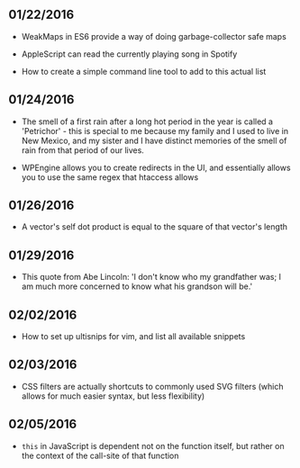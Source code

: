 ## 01/22/2016
- WeakMaps in ES6 provide a way of doing garbage-collector safe maps
- AppleScript can read the currently playing song in Spotify

- How to create a simple command line tool to add to this actual list

## 01/24/2016
- The smell of a first rain after a long hot period in the year is called a 'Petrichor' - this is special to me because my family and I used to live in New Mexico, and my sister and I have distinct memories of the smell of rain from that period of our lives.

- WPEngine allows you to create redirects in the UI, and essentially allows you to use the same regex that htaccess allows

## 01/26/2016
- A vector's self dot product is equal to the square of that vector's length

## 01/29/2016
- This quote from Abe Lincoln: 'I don't know who my grandfather was; I am much more concerned to know what his grandson will be.'

## 02/02/2016
- How to set up ultisnips for vim, and list all available snippets

## 02/03/2016
- CSS filters are actually shortcuts to commonly used SVG filters (which allows for much easier syntax, but less flexibility)


## 02/05/2016
- `this` in JavaScript is dependent not on the function itself, but rather on the context of the call-site of that function
